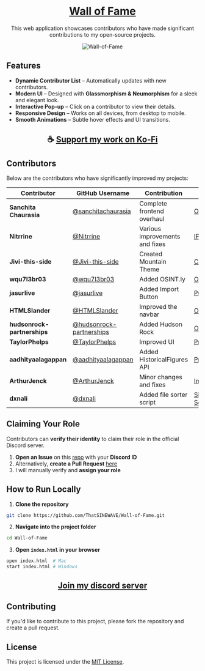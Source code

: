 <div align="center">

# [Wall of Fame](https://ThatSINEWAVE.github.io/Wall-of-Fame/)

This web application showcases contributors who have made significant contributions to my open-source projects.  

![Wall-of-Fame](https://github.com/user-attachments/assets/ebdcc438-7c51-4cba-bc38-7f13785459ff)

</div>

## Features  

- **Dynamic Contributor List** – Automatically updates with new contributors.  
- **Modern UI** – Designed with **Glassmorphism & Neumorphism** for a sleek and elegant look.  
- **Interactive Pop-up** – Click on a contributor to view their details.  
- **Responsive Design** – Works on all devices, from desktop to mobile.  
- **Smooth Animations** – Subtle hover effects and UI transitions.  

<div align="center">

## ☕ [Support my work on Ko-Fi](https://ko-fi.com/thatsinewave)

</div>

## Contributors  

Below are the contributors who have significantly improved my projects:  

| Contributor                 | GitHub Username                                                        | Contribution                   | Project                                                                               |
|-----------------------------|------------------------------------------------------------------------|--------------------------------|---------------------------------------------------------------------------------------|
| **Sanchita Chaurasia**      | [@sanchitachaurasia](https://github.com/sanchitachaurasia)             | Complete frontend overhaul     | [OSINT-Toolkit](https://github.com/ThatSINEWAVE/OSINT-Toolkit/pull/4)                 |
| **Nitrrine**                | [@Nitrrine](https://github.com/Nitrrine)                               | Various improvements and fixes | [IP-Lookup-Bot](https://github.com/ThatSINEWAVE/IP-Lookup-Bot/pull/7)                 |
| **Jivi-this-side**          | [@Jivi-this-side](https://github.com/Jivi-this-side)                   | Created Mountain Theme         | [Clockwork](https://github.com/ThatSINEWAVE/Clockwork/pull/2)                         |
| **wqu7l3br03**              | [@wqu7l3br03](https://github.com/wqu7l3br03)                           | Added OSINT.ly                 | [OSINT-Toolkit](https://github.com/ThatSINEWAVE/OSINT-Toolkit/pull/5)                 |
| **jasurlive**               | [@jasurlive](https://github.com/jasurlive)                             | Added Import Button            | [PureTask](https://github.com/ThatSINEWAVE/PureTask/pull/5)                           |
| **HTMLSlander**             | [@HTMLSlander](https://github.com/HTMLSlander)                         | Improved the navbar            | [OSINT-Toolkit](https://github.com/ThatSINEWAVE/OSINT-Toolkit/pull/7)                 |
| **hudsonrock-partnerships** | [@hudsonrock-partnerships](https://github.com/hudsonrock-partnerships) | Added Hudson Rock              | [OSINT-Toolkit](https://github.com/ThatSINEWAVE/OSINT-Toolkit/pull/8)                 |
| **TaylorPhelps**            | [@TaylorPhelps](https://github.com/TaylorPhelps)                       | Improved UI                    | [PredictionEngine](https://github.com/ThatSINEWAVE/PredictionEngine/pull/2)           |
| **aadhityaalagappan**       | [@aadhityaalagappan](https://github.com/aadhityaalagappan)             | Added HistoricalFigures API    | [PredictionEngine](https://github.com/ThatSINEWAVE/PredictionEngine/pull/3)           |
| **ArthurJenck**             | [@ArthurJenck](https://github.com/ArthurJenck)                         | Minor changes and fixes        | [InsaneIdeas](https://github.com/ThatSINEWAVE/InsaneIdeas/pull/2)                     |
| **dxnali**                  | [@dxnali](https://github.com/dxnali)                                   | Added file sorter script       | [Simple-Python-Scripts](https://github.com/ThatSINEWAVE/Simple-Python-Scripts/pull/3) |

## Claiming Your Role  

Contributors can **verify their identity** to claim their role in the official Discord server.  

1. **Open an Issue** on this [repo](https://github.com/ThatSINEWAVE/Wall-of-Fame/issues) with your **Discord ID**  
2. Alternatively, **create a Pull Request** [here](https://github.com/ThatSINEWAVE/Wall-of-Fame/pulls)  
3. I will manually verify and **assign your role**  


## How to Run Locally  

1. **Clone the repository**  
```bash
git clone https://github.com/ThatSINEWAVE/Wall-of-Fame.git
```

2. **Navigate into the project folder**  
```bash
cd Wall-of-Fame
```

3. **Open `index.html` in your browser**  
```bash
open index.html  # Mac
start index.html # Windows
```

<div align="center">

## [Join my discord server](https://discord.gg/2nHHHBWNDw)

</div>

## Contributing

If you'd like to contribute to this project, please fork the repository and create a pull request.

## License

This project is licensed under the [MIT License](LICENSE).
